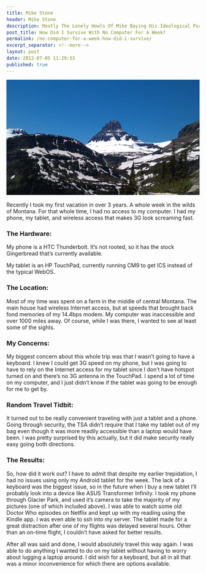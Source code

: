 ```yaml
---
title: Mike Stone
header: Mike Stone
description: Mostly The Lonely Howls Of Mike Baying His Ideological Purity At The Moon
post_title: How Did I Survive With No Computer For A Week?
permalink: /no-computer-for-a-week-how-did-i-survive/
excerpt_separator: <!--more-->
layout: post
date: 2012-07-05 11:29:53
published: true
---
```


![](/assets/images/jkZWJRx.jpg)

Recently I took my first vacation in over 3 years. A whole week in the wilds of Montana. For that whole time, I had no access to my computer. I had my phone, my tablet, and wireless access that makes 3G look screaming fast.

<!--more-->

### The Hardware:

My phone is a HTC Thunderbolt. It’s not rooted, so it has the stock Gingerbread that’s currently available.

My tablet is an HP TouchPad, currently running CM9 to get ICS instead of the typical WebOS.

### The Location:

Most of my time was spent on a farm in the middle of central Montana. The main house had wireless Internet access, but at speeds that brought back fond memories of my 14.4bps modem. My computer was inaccessible and over 1000 miles away. Of course, while I was there, I wanted to see at least some of the sights.

### My Concerns:

My biggest concern about this whole trip was that I wasn’t going to have a keyboard. I knew I could get 3G speed on my phone, but I was going to have to rely on the Internet access for my tablet since I don’t have hotspot turned on and there’s no 3G antenna in the TouchPad. I spend a lot of time on my computer, and I just didn’t know if the tablet was going to be enough for me to get by.

### Random Travel Tidbit:

It turned out to be really convenient traveling with just a tablet and a phone. Going through security, the TSA didn’t require that I take my tablet out of my bag even though it was more readily accessible than a laptop would have been. I was pretty surprised by this actually, but it did make security really easy going both directions.

### The Results:

So, how did it work out? I have to admit that despite my earlier trepidation, I had no issues using only my Android tablet for the week. The lack of a keyboard was the biggest issue, so in the future when I buy a new tablet I’ll probably look into a device like ASUS Transformer Infinity. I took my phone through Glacier Park, and used it’s camera to take the majority of my pictures (one of which included above). I was able to watch some old Doctor Who episodes on Netflix and kept up with my reading using the Kindle app. I was even able to ssh into my server. The tablet made for a great distraction after one of my flights was delayed several hours. Other than an on-time flight, I couldn’t have asked for better results.

After all was said and done, I would absolutely travel this way again. I was able to do anything I wanted to do on my tablet without having to worry about lugging a laptop around. I did wish for a keyboard, but all in all that was a minor inconvenience for which there are options available.
